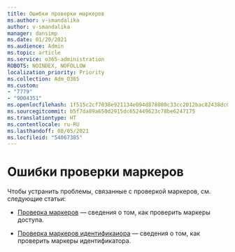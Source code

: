 ```yaml
---
title: Ошибки проверки маркеров
ms.author: v-smandalika
author: v-smandalika
manager: dansimp
ms.date: 01/20/2021
ms.audience: Admin
ms.topic: article
ms.service: o365-administration
ROBOTS: NOINDEX, NOFOLLOW
localization_priority: Priority
ms.collection: Adm_O365
ms.custom:
- "7779"
- "9004351"
ms.openlocfilehash: 1f515c2cf7038e921134e094d878080c33cc2012bac82438dc01245cb13c5b39
ms.sourcegitcommit: b5f7da89a650d2915dc652449623c78be6247175
ms.translationtype: HT
ms.contentlocale: ru-RU
ms.lasthandoff: 08/05/2021
ms.locfileid: "54067385"
---
```

# <a name="issues-with-validating-tokens"></a>Ошибки проверки маркеров

Чтобы устранить проблемы, связанные с проверкой маркеров, см. следующие статьи:

- [Проверка маркеров](https://docs.microsoft.com/azure/active-directory/develop/access-tokens#validating-tokens) — сведения о том, как проверить маркеры доступа.

- [Проверка маркеров идентификаиора](https://docs.microsoft.com/azure/active-directory/develop/v2-protocols-oidc#validate-the-id-token) — сведения о том, как проверить маркеры идентификатора.
